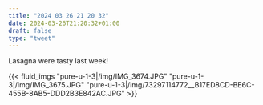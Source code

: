 ```yaml
---
title: "2024 03 26 21 20 32"
date: 2024-03-26T21:20:32+01:00
draft: false
type: "tweet"
---
```

Lasagna were tasty last week!

{{< fluid_imgs
"pure-u-1-3|/img/IMG_3674.JPG"
"pure-u-1-3|/img/IMG_3675.JPG"
"pure-u-1-3|/img/73297114772__B17ED8CD-BE6C-455B-8AB5-DDD2B3E842AC.JPG" >}}
